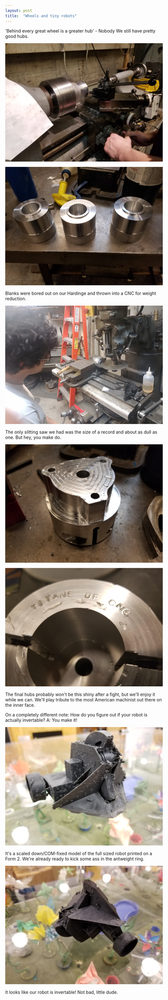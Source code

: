 ```yaml
---
layout: post
title:  "Wheels and tiny robots"
---
```

'Behind every great wheel is a greater hub' - Nobody
We still have pretty good hubs.

![](/img/posts/2019-2-16-wheel-robot/blanks.jpg)

![](/img/posts/2019-2-16-wheel-robot/hubs.jpg)

Blanks were bored out on our Hardinge and thrown into a CNC for weight reduction.

![](/img/posts/2019-2-16-wheel-robot/slitting.jpg)

The only slitting saw we had was the size of a record and about as dull as one. But hey, you make do.

![](/img/posts/2019-2-16-wheel-robot/hub.jpg)

![](/img/posts/2019-2-16-wheel-robot/titans.jpg)

The final hubs probably won't be this shiny after a fight, but we'll enjoy it while we can. We'll play tribute to the most American machinist out there on the inner face.

On a completely different note: How do you figure out if your robot is actually invertable? A: You make it!

![](/img/posts/2019-2-16-wheel-robot/tinyrobot.jpg)

It's a scaled down/COM-fixed model of the full sized robot printed on a Form 2. We're already ready to kick some ass in the antweight ring.

![](/img/posts/2019-2-16-wheel-robot/tinyflip.jpg)

It looks like our robot is invertable! Not bad, little dude.

